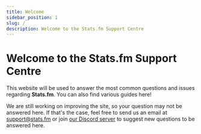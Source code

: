 ```yaml
---
title: Welcome
sidebar_position: 1
slug: /
description: Welcome to the Stats.fm Support Centre
---
```


# Welcome to the Stats.fm Support Centre

This website will be used to answer the most common questions and issues regarding **Stats.fm**. You can also find various guides here!

We are still working on improving the site, so your question may not be answered here. If that's the case, feel free to send us an email at [support@stats.fm](mailto:support@stats.fm) or join [our Discord server](https://discord.gg/statsfm) to suggest new questions to be answered here.

